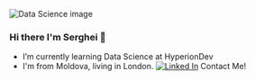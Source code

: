 ![Data Science image](https://media.licdn.com/dms/image/C5612AQEt-lIKIQTiPA/article-cover_image-shrink_600_2000/0/1520176259111?e=1716422400&v=beta&t=MgRmEKQ3oxI_HrussmprVv--DcR9pQuFVyOV8CcGBWk)
### Hi there I'm Serghei 👋

- I’m currently learning Data Science at HyperionDev
- I'm from Moldova, living in London.
[![Linked In](https://skillicons.dev/icons?i=linkedin)](https://www.linkedin.com/in/serghei-ursachii-254b39153/)
Contact Me!
<!--
**UrSerghei/UrSerghei** is a ✨ _special_ ✨ repository because its `README.md` (this file) appears on your GitHub profile.

Here are some ideas to get you started:

- 🔭 I’m currently working on ...
- 🌱 I’m currently learning ...
- 👯 I’m looking to collaborate on ...
- 🤔 I’m looking for help with ...
- 💬 Ask me about ...
- 📫 How to reach me: ...
- 😄 Pronouns: ...
- ⚡ Fun fact: ...
-->
